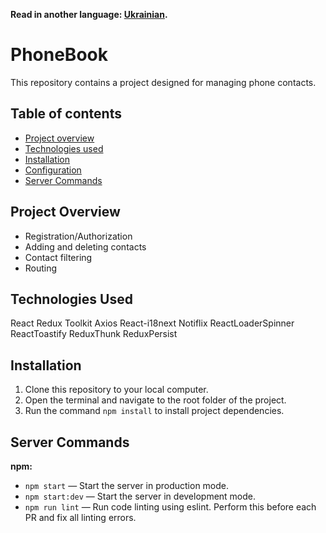 **Read in another language: [Ukrainian](README.ua.md).**

# PhoneBook

This repository contains a project designed for managing phone contacts.

## Table of contents

- [Project overview](#project-overview)
- [Technologies used](#technologies-used)
- [Installation](#instalattion)
- [Configuration](#configuration)
- [Server Commands](#server-commands)

## Project Overview

- Registration/Authorization
- Adding and deleting contacts
- Contact filtering
- Routing

## Technologies Used

React Redux Toolkit Axios React-i18next Notiflix ReactLoaderSpinner
ReactToastify ReduxThunk ReduxPersist

## Installation

1. Clone this repository to your local computer.
2. Open the terminal and navigate to the root folder of the project.
3. Run the command `npm install` to install project dependencies.

## Server Commands

**npm:**

- `npm start` — Start the server in production mode.
- `npm start:dev` — Start the server in development mode.
- `npm run lint` — Run code linting using eslint. Perform this before each PR
  and fix all linting errors.
